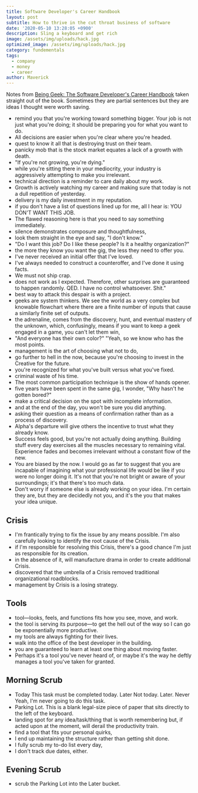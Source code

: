 ```yaml
---
title: Software Developer's Career Handbook
layout: post
subtitle: How to thrive in the cut throat business of software
date: '2020-05-10 13:28:05 +0900'
description: Sling a keyboard and get rich
image: /assets/img/uploads/hack.jpg
optimized_image: /assets/img/uploads/hack.jpg
category: fundementals
tags:
  - company
  - money
  - career
author: Maverick
---
```


Notes from [Being Geek: The Software Developer's Career Handbook](https://amzn.to/2VThySy) taken straight out of the book. Sometimes they are partial sentences but they are ideas I thought were worth saving.

* remind you that you're working toward something bigger. Your job is not just what you're doing; it should be preparing you for what you want to do.
* All decisions are easier when you're clear where you're headed.
* quest to know it all that is destroying trust on their team.
* panicky mob that is the stock market equates a lack of a growth with death.
* "If you're not growing, you're dying."
* while you're sitting there in your mediocrity, your industry is aggressively attempting to make you irrelevant.
* technical direction is a reminder to care daily about my work.
* Growth is actively watching my career and making sure that today is not a dull repetition of yesterday.
* delivery is my daily investment in my reputation.
* if you don't have a list of questions lined up for me, all I hear is: YOU DON'T WANT THIS JOB.
* The flawed reasoning here is that you need to say something immediately.
* silence demonstrates composure and thoughtfulness,
* look them straight in the eye and say, "I don't know."
* "Do I want this job? Do I like these people? Is it a healthy organization?"
* the more they know you want the gig, the less they need to offer you.
* I've never received an initial offer that I've loved.
* I've always needed to construct a counteroffer, and I've done it using facts.
* We must not ship crap.
* does not work as I expected. Therefore, other surprises are guaranteed to happen randomly. QED. I have no control whatsoever. Shit."
* best way to attack this despair is with a project.
* geeks are system thinkers. We see the world as a very complex but knowable flowchart where there are a finite number of inputs that cause a similarly finite set of outputs.
* the adrenaline, comes from the discovery, hunt, and eventual mastery of the unknown, which, confusingly, means if you want to keep a geek engaged in a game, you can't let them win,
* "And everyone has their own color?" "Yeah, so we know who has the most points.
* management is the art of choosing what not to do,
* go further to hell in the now, because you're choosing to invest in the Creative for the future.
* you're recognized for what you've built versus what you've fixed.
* criminal waste of his time.
* The most common participation technique is the show of hands opener.
* five years have been spent in the same gig, I wonder, "Why hasn't he gotten bored?"
* make a critical decision on the spot with incomplete information.
* and at the end of the day, you won't be sure you did anything.
* asking their question as a means of confirmation rather than as a process of discovery.
* Alpha's departure will give others the incentive to trust what they already know.
* Success feels good, but you're not actually doing anything. Building stuff every day exercises all the muscles necessary to remaining vital. Experience fades and becomes irrelevant without a constant flow of the new.
* You are biased by the now. I would go as far to suggest that you are incapable of imagining what your professional life would be like if you were no longer doing it. It's not that you're not bright or aware of your surroundings; it's that there's too much data.
* Don't worry if someone else is already working on your idea. I'm certain they are, but they are decidedly not you, and it's the you that makes your idea unique.


## Crisis
* I'm frantically trying to fix the issue by any means possible. I'm also carefully looking to identify the root cause of the Crisis.
* if I'm responsible for resolving this Crisis, there's a good chance I'm just as responsible for its creation.
* in the absence of it, will manufacture drama in order to create additional Crisis.
* discovered that the umbrella of a Crisis removed traditional organizational roadblocks.
* management by Crisis is a losing strategy.

## Tools
* tool—looks, feels, and functions fits how you see, move, and work.
* the tool is serving its purpose—to get the hell out of the way so I can go be exponentially more productive.
* my tools are always fighting for their lives.
* walk into the office of the best developer in the building.
* you are guaranteed to learn at least one thing about moving faster.
* Perhaps it's a tool you've never heard of, or maybe it's the way he deftly manages a tool you've taken for granted.


## Morning Scrub
* Today This task must be completed today. Later Not today. Later. Never Yeah, I'm never going to do this task.
* Parking Lot. This is a blank legal-size piece of paper that sits directly to the left of the keyboard.
* landing spot for any idea/task/thing that is worth remembering but, if acted upon at the moment, will derail the productivity train.
* find a tool that fits your personal quirks,
* I end up maintaining the structure rather than getting shit done.
* I fully scrub my to-do list every day,
* I don't track due dates, either.

## Evening Scrub
* scrub the Parking Lot into the Later bucket.
